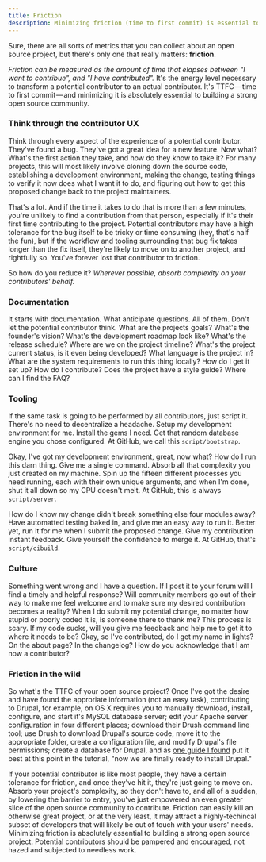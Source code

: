 ```yaml
---
title: Friction
description: Minimizing friction (time to first commit) is essential to building a strong open source community
---
```


Sure, there are all sorts of metrics that you can collect about an open source project, but there's only one that really matters: **friction**.

*Friction can be measured as the amount of time that elapses between "I want to contribue", and "I have contributed".* It's the energy level necessary to transform a potential contributor to an actual contributor. It's TTFC — time to first commit — and minimizing it is absolutely essential to building a strong open source community.

### Think through the contributor UX

Think through every aspect of the experience of a potential contributor. They've found a bug. They've got a great idea for a new feature. Now what? What's the first action they take, and how do they know to take it? For many projects, this will most likely involve cloning down the source code, establishing a development environment, making the change, testing things to verify it now does what I want it to do, and figuring out how to get this proposed change back to the project maintainers.

That's a lot. And if the time it takes to do that is more than a few minutes, you're unlikely to find a contribution from that person, especially if it's their first time contributing to the project. Potential contributors may have a high tolerance for the bug itself to be tricky or time consuming (hey, that's half the fun), but if the workflow and tooling surrounding that bug fix takes longer than the fix itself, they're likely to move on to another project, and rightfully so. You've forever lost that contributor to friction.

So how do you reduce it? *Wherever possible, absorb complexity on your contributors' behalf.*

### Documentation

It starts with documentation. What anticipate questions. All of them. Don't let the potential contributor think. What are the projects goals? What's the founder's vision? What's the development roadmap look like? What's the release schedule? Where are we on the project timeline? What's the project current status, is it even being developed? What language is the project in? What are the system requirements to run this thing locally? How do I get it set up? How do I contribute? Does the project have a style guide? Where can I find the FAQ?

### Tooling

If the same task is going to be performed by all contributors, just script it. There's no need to decentralize a headache. Setup my development environment for me. Install the gems I need. Get that random database engine you chose configured. At GitHub, we call this `script/bootstrap`.

Okay, I've got my development environment, great, now what? How do I run this darn thing. Give me a single command. Absorb all that complexity you just created on my machine. Spin up the fifteen different processes you need running, each with their own unique arguments, and when I'm done, shut it all down so my CPU doesn't melt. At GitHub, this is always `script/server`.

How do I know my change didn't break something else four modules away? Have automatted testing baked in, and give me an easy way to run it. Better yet, run it for me when I submit the proposed change. Give my contribution instant feedback. Give yourself the confidence to merge it. At GitHub, that's `script/cibuild`.

### Culture

Something went wrong and I have a question. If I post it to your forum will I find a timely and helpful response? Will community members go out of their way to make me feel welcome and to make sure my desired contribution becomes a reality? When I do submit my potential change, no matter how stupid or poorly coded it is, is someone there to thank me? This process is scary. If my code sucks, will you give me feedback and help me to get it to where it needs to be? Okay, so I've contributed, do I get my name in lights? On the about page? In the changelog? How do you acknowledge that I am now a contributor?

### Friction in the wild

So what's the TTFC of your open source project? Once I've got the desire and have found the approriate information (not an easy task), contributing to Drupal, for example, on OS X requires you to manually download, install, configure, and start it's MySQL database server; edit your Apache server configuration in four different places; download their Drush command line tool; use Drush to download Drupal's source code, move it to the appropriate folder, create a configuration file, and modify Drupal's file permissions; create a database for Drupal, and as [one guide I found](http://www.wunderkraut.com/blog/how-to-setup-mac-os-x-106-drupal-environment/2010-11-03) put it best at this point in the tutorial, "now we are finally ready to install Drupal."

If your potential contributor is like most people, they have a certain tolerance for friction, and once they've hit it, they're just going to move on. Absorb your project's complexity, so they don't have to, and all of a sudden, by lowering the barrier to entry, you've just empowered an even greater slice of the open source community to contribute. Friction can easily kill an otherwise great project, or at the very least, it may attract a highly-techincal subset of developers that will likely be out of touch with your users' needs. Minimizing friction is absolutely essential to building a strong open source project. Potential contributors should be pampered and encouraged, not hazed and subjected to needless work.
